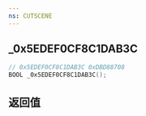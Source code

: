 ```yaml
---
ns: CUTSCENE
---
```

## _0x5EDEF0CF8C1DAB3C

```c
// 0x5EDEF0CF8C1DAB3C 0xDBD88708
BOOL _0x5EDEF0CF8C1DAB3C();
```


## 返回值
